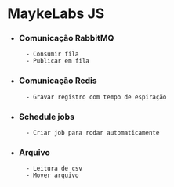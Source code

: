 # MaykeLabs JS

- ### Comunicação RabbitMQ
        - Consumir fila
        - Publicar em fila

- ### Comunicação Redis
        - Gravar registro com tempo de espiração

- ### Schedule jobs
        - Criar job para rodar automaticamente

- ### Arquivo
        - Leitura de csv
        - Mover arquivo